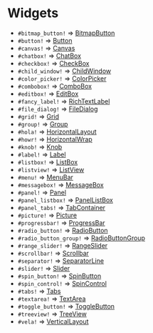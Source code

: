 Widgets
===
- `#bitmap_button!` => [BitmapButton](./widget/bitmap_button.md)
- `#button!` => [Button](./widget/button.md)
- `#canvas!` => [Canvas](./widget/canvas.md)
- `#chatbox!` => [ChatBox](./widget/chat_box.md)
- `#checkbox!` => [CheckBox](./widget/check_box.md)
- `#child_window!` => [ChildWindow](./widget/child_window.md)
- `#color_picker!` => [ColorPicker](./widget/color_picker.md)
- `#combobox!` => [ComboBox](./widget/combo_box.md)
- `#editbox!` => [EditBox](./widget/edit_box.md)
- `#fancy_label!` => [RichTextLabel](./widget/rich_text_label.md)
- `#file_dialog!` => [FileDialog](./widget/file_dialog.md)
- `#grid!` => [Grid](./widget/grid.md)
- `#group!` => [Group](./widget/group.md)
- `#hola!` => [HorizontalLayout](./widget/horizontal_layout.md)
- `#howr!` => [HorizontalWrap](./widget/horizontal_wrap.md)
- `#knob!` => [Knob](./widget/knob.md)
- `#label!` => [Label](./widget/label.md)
- `#listbox!` => [ListBox](./widget/list_box.md)
- `#listview!` => [ListView](./widget/list_view.md)
- `#menu!` => [MenuBar](./widget/menu_bar.md)
- `#messagebox!` => [MessageBox](./widget/message_box.md)
- `#panel!` => [Panel](./widget/panel.md)
- `#panel_listbox!` => [PanelListBox](./widget/panel_list_box.md)
- `#panel_tabs!` => [TabContainer](./widget/tab_container.md)
- `#picture!` => [Picture](./widget/picture.md)
- `#progressbar!` => [ProgressBar](./widget/progress_bar.md)
- `#radio_button!` => [RadioButton](./widget/radio_button.md)
- `#radio_button_group!` => [RadioButtonGroup](./widget/radio_button_group.md)
- `#range_slider!` => [RangeSlider](./widget/range_slider.md)
- `#scrollbar!` => [Scrollbar](./widget/scrollbar.md)
- `#separator!` => [SeparatorLine](./widget/separator_line.md)
- `#slider!` => [Slider](./widget/slider.md)
- `#spin_button!` => [SpinButton](./widget/spin_button.md)
- `#spin_control!` => [SpinControl](./widget/spin_control.md)
- `#tabs!` => [Tabs](./widget/tabs.md)
- `#textarea!` => [TextArea](./widget/text_area.md)
- `#toggle_button!` => [ToggleButton](./widget/toggle_button.md)
- `#treeview!` => [TreeView](./widget/tree_view.md)
- `#vela!` => [VerticalLayout](./widget/vertical_layout.md)
